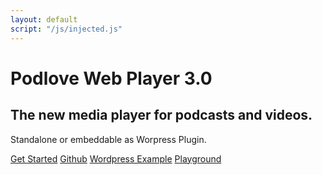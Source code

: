 ```yaml
---
layout: default
script: "/js/injected.js"
---
```


<div class="jumbotron">
    <h1>Podlove Web Player 3.0</h1>
    <h2>
       The new media player for podcasts and videos.
    </h2>
    <p>
        Standalone or embeddable as Worpress Plugin.
    </p>
    <p>
        <audio id="inject">
            <source src="{{site.playerPath}}/examples/which-format/podlove-test-track.mp4" type="audio/mp4"/>
            <source src="{{site.playerPath}}/examples/which-format/podlove-test-track.mp3" type="audio/mpeg"/>
            <source src="{{site.playerPath}}/examples/which-format/podlove-test-track.ogg" type="audio/ogg; codecs=vorbis"/>
            <source src="{{site.playerPath}}/examples/which-format/podlove-test-track.opus" type="audio/ogg; codecs=opus"/>
        </audio>
    </p>
    <p>
        <a class="btn btn-primary btn-lg" href="/podlove-web-player/guides/getting-started.html" title="Learn how to get started">Get Started</a>
        <a class="btn btn-primary btn-lg" href="https://github.com/podlove/podlove-web-player" title="Go to Web Player Github Site">Github</a>
        <a class="btn btn-primary btn-lg" href="http://sourcerer.org/blog" title="Go to Web Player Wordpress Demo">Wordpress Example</a>
        <a class="btn btn-primary btn-lg" href="http://sandkastenlie.be/playground.html" title="Interactive Playground">Playground</a>
    </p>
</div>
